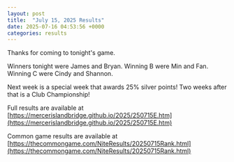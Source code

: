 ```yaml
---
layout: post
title:  "July 15, 2025 Results"
date: 2025-07-16 04:53:56 +0000
categories: results
---
```

Thanks for coming to tonight's game.

Winners tonight were James and Bryan. Winning B were Min and Fan. Winning C were Cindy and Shannon.

Next week is a special week that awards 25% silver points! Two weeks after that is a Club Championship!

Full results are available at [https://mercerislandbridge.github.io/2025/250715E.htm](https://mercerislandbridge.github.io/2025/250715E.htm)

Common game results are available at [https://thecommongame.com/NiteResults/20250715Rank.html](https://thecommongame.com/NiteResults/20250715Rank.html)
